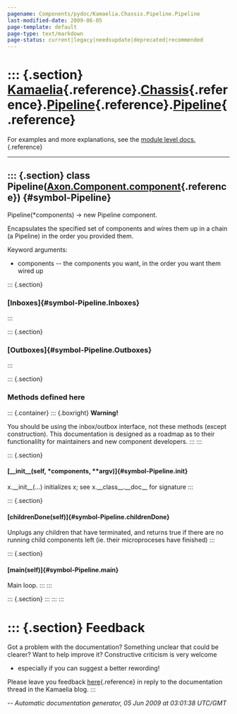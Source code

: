 ```yaml
---
pagename: Components/pydoc/Kamaelia.Chassis.Pipeline.Pipeline
last-modified-date: 2009-06-05
page-template: default
page-type: text/markdown
page-status: current|legacy|needsupdate|deprecated|recommended
---
```

::: {.section}
[Kamaelia](/Components/pydoc/Kamaelia.html){.reference}.[Chassis](/Components/pydoc/Kamaelia.Chassis.html){.reference}.[Pipeline](/Components/pydoc/Kamaelia.Chassis.Pipeline.html){.reference}.[Pipeline](/Components/pydoc/Kamaelia.Chassis.Pipeline.Pipeline.html){.reference}
=================================================================================================================================================================================================================================================================================

For examples and more explanations, see the [module level
docs.](/Components/pydoc/Kamaelia.Chassis.Pipeline.html){.reference}

------------------------------------------------------------------------

::: {.section}
class Pipeline([Axon.Component.component](/Docs/Axon/Axon.Component.component.html){.reference}) {#symbol-Pipeline}
------------------------------------------------------------------------------------------------

Pipeline(\*components) -\> new Pipeline component.

Encapsulates the specified set of components and wires them up in a
chain (a Pipeline) in the order you provided them.

Keyword arguments:

-   components \-- the components you want, in the order you want them
    wired up

::: {.section}
### [Inboxes]{#symbol-Pipeline.Inboxes}
:::

::: {.section}
### [Outboxes]{#symbol-Pipeline.Outboxes}
:::

::: {.section}
### Methods defined here

::: {.container}
::: {.boxright}
**Warning!**

You should be using the inbox/outbox interface, not these methods
(except construction). This documentation is designed as a roadmap as to
their functionalilty for maintainers and new component developers.
:::
:::

::: {.section}
#### [\_\_init\_\_(self, \*components, \*\*argv)]{#symbol-Pipeline.__init__}

x.\_\_init\_\_(\...) initializes x; see x.\_\_class\_\_.\_\_doc\_\_ for
signature
:::

::: {.section}
#### [childrenDone(self)]{#symbol-Pipeline.childrenDone}

Unplugs any children that have terminated, and returns true if there are
no running child components left (ie. their microproceses have finished)
:::

::: {.section}
#### [main(self)]{#symbol-Pipeline.main}

Main loop.
:::
:::

::: {.section}
:::
:::
:::

::: {.section}
Feedback
========

Got a problem with the documentation? Something unclear that could be
clearer? Want to help improve it? Constructive criticism is very welcome
- especially if you can suggest a better rewording!

Please leave you feedback
[here](../../../cgi-bin/blog/blog.cgi?rm=viewpost&nodeid=1142023701){.reference}
in reply to the documentation thread in the Kamaelia blog.
:::

*\-- Automatic documentation generator, 05 Jun 2009 at 03:01:38 UTC/GMT*
